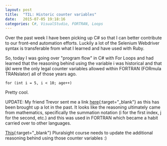 ```yaml
---
layout: post
title:  "TIL: Historic counter variables"
date:   2015-07-05 19:18:16
categories: C#, VisualStudio, FORTRAN, Loops
---
```


Over the past week I have been picking up C# so that I can better contribute to our front-end automation efforts. Luckily a lot of the Selenium Webdriver syntax is transferable from what I learned and have used with Ruby.

So, today I was going over "program flow" in C# with For Loops and had learned that the reasoning behind using the variable i was historical and that ijkl were the only legal counter variables allowed within FORTRAN (FORmula TRANslator) all of those years ago.

	for (int i = 5, i < 10; age++)

Pretty cool.

UPDATE:
My friend Trevor sent me a link [here](http://stackoverflow.com/questions/4137785/why-are-variables-i-and-j-used-for-counters){:target="_blank"} as this has been brought up a lot in the past. It looks like the reasoning ultimately came from mathematics, specifically the summation notation (i for the first index, j for the second, etc.) and this was used in FORTRAN which became a habit carried over to other languages.

[This](http://www.pluralsight.com/courses/csharp-from-scratch){:target="_blank"} Pluralsight course needs to update the additional reasoning behind using those counter variables :) 